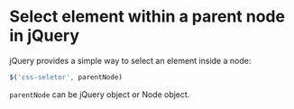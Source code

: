 # Select element within a parent node in jQuery

jQuery provides a simple way to select an element inside a node:

```javascript
$('css-seletor', parentNode)
```

`parentNode` can be jQuery object or Node object.

